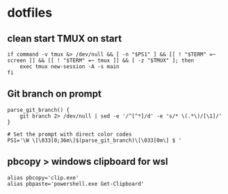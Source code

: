 # dotfiles


## clean start TMUX on start
```
if command -v tmux &> /dev/null && [ -n "$PS1" ] && [[ ! "$TERM" =~ screen ]] && [[ ! "$TERM" =~ tmux ]] && [ -z "$TMUX" ]; then
    exec tmux new-session -A -s main
fi
```

## Git branch on prompt
```
parse_git_branch() {
    git branch 2> /dev/null | sed -e '/^[^*]/d' -e 's/* \(.*\)/[\1]/'
}

# Set the prompt with direct color codes
PS1='\W \[\033[0;36m\]$(parse_git_branch)\[\033[0m\] $ '
```

## pbcopy > windows clipboard for wsl
```
alias pbcopy='clip.exe'
alias pbpaste='powershell.exe Get-Clipboard'
```
